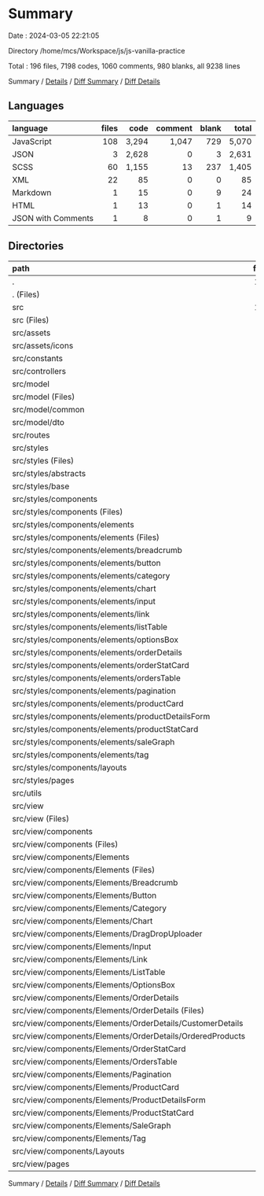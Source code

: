 # Summary

Date : 2024-03-05 22:21:05

Directory /home/mcs/Workspace/js/js-vanilla-practice

Total : 196 files,  7198 codes, 1060 comments, 980 blanks, all 9238 lines

Summary / [Details](details.md) / [Diff Summary](diff.md) / [Diff Details](diff-details.md)

## Languages
| language | files | code | comment | blank | total |
| :--- | ---: | ---: | ---: | ---: | ---: |
| JavaScript | 108 | 3,294 | 1,047 | 729 | 5,070 |
| JSON | 3 | 2,628 | 0 | 3 | 2,631 |
| SCSS | 60 | 1,155 | 13 | 237 | 1,405 |
| XML | 22 | 85 | 0 | 0 | 85 |
| Markdown | 1 | 15 | 0 | 9 | 24 |
| HTML | 1 | 13 | 0 | 1 | 14 |
| JSON with Comments | 1 | 8 | 0 | 1 | 9 |

## Directories
| path | files | code | comment | blank | total |
| :--- | ---: | ---: | ---: | ---: | ---: |
| . | 196 | 7,198 | 1,060 | 980 | 9,238 |
| . (Files) | 8 | 2,703 | 0 | 17 | 2,720 |
| src | 188 | 4,495 | 1,060 | 963 | 6,518 |
| src (Files) | 2 | 4 | 3 | 3 | 10 |
| src/assets | 22 | 85 | 0 | 0 | 85 |
| src/assets/icons | 22 | 85 | 0 | 0 | 85 |
| src/constants | 4 | 123 | 0 | 13 | 136 |
| src/controllers | 7 | 212 | 58 | 27 | 297 |
| src/model | 15 | 204 | 124 | 28 | 356 |
| src/model (Files) | 1 | 2 | 0 | 1 | 3 |
| src/model/common | 2 | 5 | 0 | 2 | 7 |
| src/model/dto | 12 | 197 | 124 | 25 | 346 |
| src/routes | 3 | 158 | 22 | 27 | 207 |
| src/styles | 59 | 1,154 | 13 | 236 | 1,403 |
| src/styles (Files) | 1 | 4 | 0 | 1 | 5 |
| src/styles/abstracts | 2 | 31 | 4 | 6 | 41 |
| src/styles/base | 4 | 125 | 8 | 25 | 158 |
| src/styles/components | 46 | 906 | 0 | 187 | 1,093 |
| src/styles/components (Files) | 1 | 2 | 0 | 1 | 3 |
| src/styles/components/elements | 38 | 831 | 0 | 174 | 1,005 |
| src/styles/components/elements (Files) | 1 | 17 | 0 | 1 | 18 |
| src/styles/components/elements/breadcrumb | 2 | 22 | 0 | 6 | 28 |
| src/styles/components/elements/button | 2 | 41 | 0 | 11 | 52 |
| src/styles/components/elements/category | 3 | 26 | 0 | 6 | 32 |
| src/styles/components/elements/chart | 2 | 3 | 0 | 2 | 5 |
| src/styles/components/elements/input | 2 | 24 | 0 | 6 | 30 |
| src/styles/components/elements/link | 3 | 20 | 0 | 3 | 23 |
| src/styles/components/elements/listTable | 2 | 45 | 0 | 10 | 55 |
| src/styles/components/elements/optionsBox | 2 | 56 | 0 | 9 | 65 |
| src/styles/components/elements/orderDetails | 3 | 134 | 0 | 27 | 161 |
| src/styles/components/elements/orderStatCard | 2 | 47 | 0 | 10 | 57 |
| src/styles/components/elements/ordersTable | 2 | 44 | 0 | 11 | 55 |
| src/styles/components/elements/pagination | 2 | 8 | 0 | 2 | 10 |
| src/styles/components/elements/productCard | 2 | 108 | 0 | 22 | 130 |
| src/styles/components/elements/productDetailsForm | 2 | 107 | 0 | 19 | 126 |
| src/styles/components/elements/productStatCard | 2 | 68 | 0 | 14 | 82 |
| src/styles/components/elements/saleGraph | 2 | 26 | 0 | 6 | 32 |
| src/styles/components/elements/tag | 2 | 35 | 0 | 9 | 44 |
| src/styles/components/layouts | 7 | 73 | 0 | 12 | 85 |
| src/styles/pages | 6 | 88 | 1 | 17 | 106 |
| src/utils | 5 | 74 | 25 | 7 | 106 |
| src/view | 71 | 2,481 | 815 | 622 | 3,918 |
| src/view (Files) | 1 | 2 | 0 | 1 | 3 |
| src/view/components | 64 | 2,202 | 740 | 546 | 3,488 |
| src/view/components (Files) | 1 | 2 | 0 | 1 | 3 |
| src/view/components/Elements | 56 | 1,995 | 705 | 504 | 3,204 |
| src/view/components/Elements (Files) | 1 | 18 | 0 | 1 | 19 |
| src/view/components/Elements/Breadcrumb | 2 | 34 | 11 | 11 | 56 |
| src/view/components/Elements/Button | 2 | 49 | 12 | 9 | 70 |
| src/view/components/Elements/Category | 3 | 93 | 29 | 25 | 147 |
| src/view/components/Elements/Chart | 2 | 154 | 31 | 24 | 209 |
| src/view/components/Elements/DragDropUploader | 2 | 36 | 21 | 10 | 67 |
| src/view/components/Elements/Input | 4 | 60 | 27 | 17 | 104 |
| src/view/components/Elements/Link | 3 | 60 | 21 | 18 | 99 |
| src/view/components/Elements/ListTable | 4 | 111 | 65 | 33 | 209 |
| src/view/components/Elements/OptionsBox | 2 | 108 | 46 | 26 | 180 |
| src/view/components/Elements/OrderDetails | 9 | 378 | 119 | 100 | 597 |
| src/view/components/Elements/OrderDetails (Files) | 1 | 2 | 0 | 1 | 3 |
| src/view/components/Elements/OrderDetails/CustomerDetails | 4 | 268 | 84 | 59 | 411 |
| src/view/components/Elements/OrderDetails/OrderedProducts | 4 | 108 | 35 | 40 | 183 |
| src/view/components/Elements/OrderStatCard | 2 | 61 | 15 | 21 | 97 |
| src/view/components/Elements/OrdersTable | 4 | 82 | 75 | 29 | 186 |
| src/view/components/Elements/Pagination | 3 | 129 | 45 | 30 | 204 |
| src/view/components/Elements/ProductCard | 2 | 98 | 46 | 39 | 183 |
| src/view/components/Elements/ProductDetailsForm | 4 | 316 | 65 | 52 | 433 |
| src/view/components/Elements/ProductStatCard | 3 | 90 | 22 | 29 | 141 |
| src/view/components/Elements/SaleGraph | 2 | 95 | 35 | 25 | 155 |
| src/view/components/Elements/Tag | 2 | 23 | 20 | 5 | 48 |
| src/view/components/Layouts | 7 | 205 | 35 | 41 | 281 |
| src/view/pages | 6 | 277 | 75 | 75 | 427 |

Summary / [Details](details.md) / [Diff Summary](diff.md) / [Diff Details](diff-details.md)